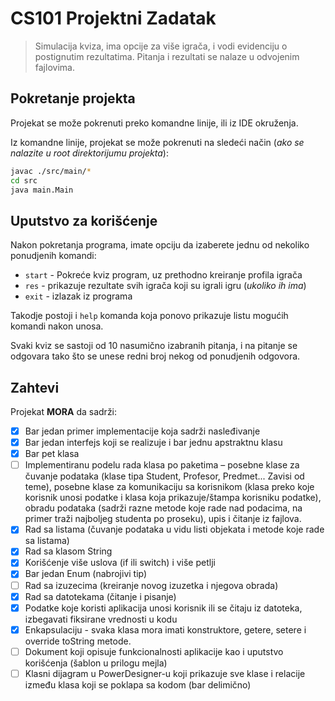 # CS101 Projektni Zadatak

> Simulacija kviza, ima opcije za više igrača, i vodi evidenciju o postignutim rezultatima. 
> Pitanja i rezultati se nalaze u odvojenim fajlovima.

## Pokretanje projekta

Projekat se može pokrenuti preko komandne linije, ili iz IDE okruženja.

Iz komandne linije, projekat se može pokrenuti na sledeći način (_ako se nalazite u root direktorijumu projekta_):

```sh
javac ./src/main/*
cd src
java main.Main
```

## Uputstvo za korišćenje

Nakon pokretanja programa, imate opciju da izaberete jednu od nekoliko ponudjenih komandi:

- `start` - Pokreće kviz program, uz prethodno kreiranje profila igrača
- `res` - prikazuje rezultate svih igrača koji su igrali igru (_ukoliko ih ima_)
- `exit` - izlazak iz programa

Takodje postoji i `help` komanda koja ponovo prikazuje listu mogućih komandi nakon unosa.

Svaki kviz se sastoji od 10 nasumično izabranih pitanja, i na pitanje se odgovara tako što se unese redni broj nekog od ponudjenih odgovora.

## Zahtevi

Projekat **MORA** da sadrži:
 - [x] Bar jedan primer implementacije koja sadrži nasleđivanje
 - [x] Bar jedan interfejs koji se realizuje i bar jednu apstraktnu klasu
 - [x] Bar pet klasa
 - [ ] Implementiranu podelu rada klasa po paketima – posebne klase za čuvanje podataka
(klase tipa Student, Profesor, Predmet... Zavisi od teme), posebne klase za komunikaciju sa korisnikom (klasa preko koje korisnik unosi podatke i klasa koja prikazuje/štampa korisniku podatke), obradu podataka (sadrži razne metode koje rade nad podacima, na primer traži najboljeg studenta po proseku), upis i čitanje iz fajlova.
 - [x] Rad sa listama (čuvanje podataka u vidu listi objekata i metode koje rade sa listama)
 - [x] Rad sa klasom String
 - [x] Korišćenje više uslova (if ili switch) i više petlji
 - [x] Bar jedan Enum (nabrojivi tip)
 - [ ] Rad sa izuzecima (kreiranje novog izuzetka i njegova obrada)
 - [x] Rad sa datotekama (čitanje i pisanje)
 - [x] Podatke koje koristi aplikacija unosi korisnik ili se čitaju iz datoteka, izbegavati fiksirane vrednosti u kodu
 - [x] Enkapsulaciju - svaka klasa mora imati konstruktore, getere, setere i override toString metode.
 - [ ] Dokument koji opisuje funkcionalnosti aplikacije kao i uputstvo korišćenja (šablon u prilogu mejla)
 - [ ] Klasni dijagram u PowerDesigner-u koji prikazuje sve klase i relacije između klasa koji se poklapa sa kodom (bar delimično)